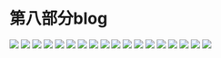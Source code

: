 # 第八部分blog
<img src="./pic/1.png"/>
<img src="./pic/2.png"/>
<img src="./pic/3.png"/>
<img src="./pic/4.png"/>
<img src="./pic/5.png"/>
<img src="./pic/6.png"/>
<img src="./pic/7.png"/>
<img src="./pic/8.png"/>
<img src="./pic/9.png"/>
<img src="./pic/10.png"/>
<img src="./pic/11.png"/>
<img src="./pic/12.png"/>
<img src="./pic/13.png"/>
<img src="./pic/14.png"/>
<img src="./pic/15.png"/>
<img src="./pic/16.png"/>
<img src="./pic/17.png"/>
<img src="./pic/18.png"/>
